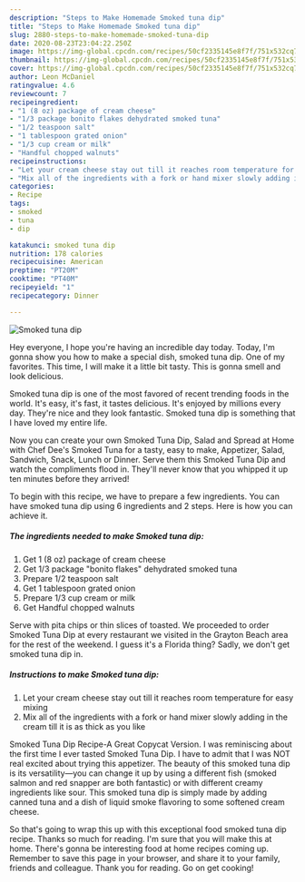 ```yaml
---
description: "Steps to Make Homemade Smoked tuna dip"
title: "Steps to Make Homemade Smoked tuna dip"
slug: 2880-steps-to-make-homemade-smoked-tuna-dip
date: 2020-08-23T23:04:22.250Z
image: https://img-global.cpcdn.com/recipes/50cf2335145e8f7f/751x532cq70/smoked-tuna-dip-recipe-main-photo.jpg
thumbnail: https://img-global.cpcdn.com/recipes/50cf2335145e8f7f/751x532cq70/smoked-tuna-dip-recipe-main-photo.jpg
cover: https://img-global.cpcdn.com/recipes/50cf2335145e8f7f/751x532cq70/smoked-tuna-dip-recipe-main-photo.jpg
author: Leon McDaniel
ratingvalue: 4.6
reviewcount: 7
recipeingredient:
- "1 (8 oz) package of cream cheese"
- "1/3 package bonito flakes dehydrated smoked tuna"
- "1/2 teaspoon salt"
- "1 tablespoon grated onion"
- "1/3 cup cream or milk"
- "Handful chopped walnuts"
recipeinstructions:
- "Let your cream cheese stay out till it reaches room temperature for easy mixing"
- "Mix all of the ingredients with a fork or hand mixer slowly adding in the cream till it is as thick as you like"
categories:
- Recipe
tags:
- smoked
- tuna
- dip

katakunci: smoked tuna dip 
nutrition: 178 calories
recipecuisine: American
preptime: "PT20M"
cooktime: "PT40M"
recipeyield: "1"
recipecategory: Dinner

---
```



![Smoked tuna dip](https://img-global.cpcdn.com/recipes/50cf2335145e8f7f/751x532cq70/smoked-tuna-dip-recipe-main-photo.jpg)

Hey everyone, I hope you're having an incredible day today. Today, I'm gonna show you how to make a special dish, smoked tuna dip. One of my favorites. This time, I will make it a little bit tasty. This is gonna smell and look delicious.

Smoked tuna dip is one of the most favored of recent trending foods in the world. It's easy, it's fast, it tastes delicious. It's enjoyed by millions every day. They're nice and they look fantastic. Smoked tuna dip is something that I have loved my entire life.

Now you can create your own Smoked Tuna Dip, Salad and Spread at Home with Chef Dee&#39;s Smoked Tuna for a tasty, easy to make, Appetizer, Salad, Sandwich, Snack, Lunch or Dinner. Serve them this Smoked Tuna Dip and watch the compliments flood in. They&#39;ll never know that you whipped it up ten minutes before they arrived!


To begin with this recipe, we have to prepare a few ingredients. You can have smoked tuna dip using 6 ingredients and 2 steps. Here is how you can achieve it.

<!--inarticleads1-->

##### The ingredients needed to make Smoked tuna dip:

1. Get 1 (8 oz) package of cream cheese
1. Get 1/3 package &#34;bonito flakes&#34; dehydrated smoked tuna
1. Prepare 1/2 teaspoon salt
1. Get 1 tablespoon grated onion
1. Prepare 1/3 cup cream or milk
1. Get Handful chopped walnuts


Serve with pita chips or thin slices of toasted. We proceeded to order Smoked Tuna Dip at every restaurant we visited in the Grayton Beach area for the rest of the weekend. I guess it&#39;s a Florida thing? Sadly, we don&#39;t get smoked tuna dip in. 

<!--inarticleads2-->

##### Instructions to make Smoked tuna dip:

1. Let your cream cheese stay out till it reaches room temperature for easy mixing
1. Mix all of the ingredients with a fork or hand mixer slowly adding in the cream till it is as thick as you like


Smoked Tuna Dip Recipe-A Great Copycat Version. I was reminiscing about the first time I ever tasted Smoked Tuna Dip. I have to admit that I was NOT real excited about trying this appetizer. The beauty of this smoked tuna dip is its versatility—you can change it up by using a different fish (smoked salmon and red snapper are both fantastic) or with different creamy ingredients like sour. This smoked tuna dip is simply made by adding canned tuna and a dish of liquid smoke flavoring to some softened cream cheese. 

So that's going to wrap this up with this exceptional food smoked tuna dip recipe. Thanks so much for reading. I'm sure that you will make this at home. There's gonna be interesting food at home recipes coming up. Remember to save this page in your browser, and share it to your family, friends and colleague. Thank you for reading. Go on get cooking!
